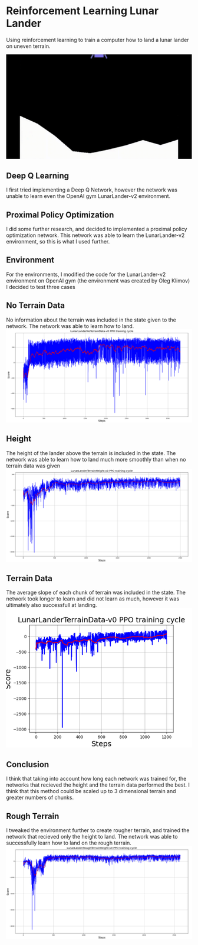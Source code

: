 # Reinforcement Learning Lunar Lander
Using reinforcement learning to train a computer how to land a lunar lander on uneven terrain.

![Landing gif](/imgs/LunarLanderRoughTerrain-v0.gif)

## Deep Q Learning
I first tried implementing a Deep Q Network, however the network was unable to learn even the OpenAI gym LunarLander-v2 environment.

## Proximal Policy Optimization
I did some further research, and decided to implemented a proximal policy optimization network. This network was able to learn the LunarLander-v2 environment, so this is what I used further.

## Environment
For the environments, I modified the code for the LunarLander-v2 environment on OpenAI gym (the environment was created by Oleg Klimov)
I decided to test three cases

## No Terrain Data
No information about the terrain was included in the state given to the network.
The network was able to learn how to land.
![Training Graph](/imgs/LunarLanderTerrainNoData-v0.png)

## Height
The height of the lander above the terrain is included in the state.
The network was able to learn how to land much more smoothly than when no terrain data was given
![Training Graph](/imgs/LunarLanderTerrainHeight-v0.png)

## Terrain Data
The average slope of each chunk of terrain was included in the state.
The network took longer to learn and did not learn as much, however it was ultimately also successfull at landing.
![Training Graph](/imgs/LunarLanderTerrainData-v0.png)

## Conclusion
I think that taking into account how long each network was trained for, the networks that recieved the height and the terrain data performed the best.
I think that this method could be scaled up to 3 dimensional terrain and greater numbers of chunks.

## Rough Terrain
I tweaked the environment further to create rougher terrain, and trained the network that recieved only the height to land.
The network was able to successfully learn how to land on the rough terrain.
![Training Graph](/imgs/LunarLanderRoughTerrain-v0.png)

